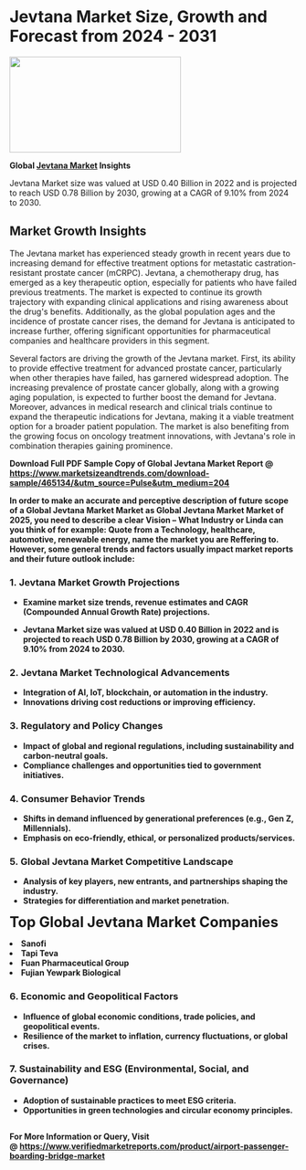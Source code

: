 <H1>Jevtana Market Size, Growth and Forecast from 2024 - 2031</H1><img class="aligncenter size-medium wp-image-584254" src="https://thirdeyenews.in/wp-content/uploads/2024/09/Global-Market-Research-300x168.jpeg" alt="" width="300" height="168" /><p><strong>Global&nbsp;<a href="https://www.marketsizeandtrends.com/download-sample/465134/&amp;utm_source=Pulse&amp;utm_medium=204">Jevtana Market</a> Insights</strong></p><p>Jevtana Market size was valued at USD 0.40 Billion in 2022 and is projected to reach USD 0.78 Billion by 2030, growing at a CAGR of 9.10% from 2024 to 2030.</p><p><h2>Market Growth Insights</h2> <p>The Jevtana market has experienced steady growth in recent years due to increasing demand for effective treatment options for metastatic castration-resistant prostate cancer (mCRPC). Jevtana, a chemotherapy drug, has emerged as a key therapeutic option, especially for patients who have failed previous treatments. The market is expected to continue its growth trajectory with expanding clinical applications and rising awareness about the drug's benefits. Additionally, as the global population ages and the incidence of prostate cancer rises, the demand for Jevtana is anticipated to increase further, offering significant opportunities for pharmaceutical companies and healthcare providers in this segment.</p> <p><strong></strong></p> <p>Several factors are driving the growth of the Jevtana market. First, its ability to provide effective treatment for advanced prostate cancer, particularly when other therapies have failed, has garnered widespread adoption. The increasing prevalence of prostate cancer globally, along with a growing aging population, is expected to further boost the demand for Jevtana. Moreover, advances in medical research and clinical trials continue to expand the therapeutic indications for Jevtana, making it a viable treatment option for a broader patient population. The market is also benefiting from the growing focus on oncology treatment innovations, with Jevtana's role in combination therapies gaining prominence.</p> <p><strong></p><p><span class=""><strong>Download Full PDF Sample Copy of Global Jevtana Market Report</strong> @ <a href="https://www.marketsizeandtrends.com/download-sample/465134/&amp;utm_source=Pulse&amp;utm_medium=204" target="_blank">https://www.marketsizeandtrends.com/download-sample/465134/&amp;utm_source=Pulse&amp;utm_medium=204</a></span></p><p>In order to make an accurate and perceptive description of future scope of a Global&nbsp;Jevtana Market Market as Global&nbsp;Jevtana Market Market of 2025, you need to describe a clear Vision &ndash; What Industry or Linda can you think of for example: Quote from a Technology, healthcare, automotive, renewable energy, name the market you are Reffering to. However, some general trends and factors usually impact market reports and their future outlook include:</p><h3>1.&nbsp;<strong>Jevtana Market Growth Projections</strong></h3><ul><li>Examine market size trends, revenue estimates and CAGR (Compounded Annual Growth Rate) projections.</li><li><p>Jevtana Market size was valued at USD 0.40 Billion in 2022 and is projected to reach USD 0.78 Billion by 2030, growing at a CAGR of 9.10% from 2024 to 2030.</p></li></ul><h3>2.&nbsp;<strong>Jevtana Market Technological Advancements</strong></h3><ul><li>Integration of AI, IoT, blockchain, or automation in the industry.</li><li>Innovations driving cost reductions or improving efficiency.</li></ul><h3>3.&nbsp;<strong>Regulatory and Policy Changes</strong></h3><ul><li>Impact of global and regional regulations, including sustainability and carbon-neutral goals.</li><li>Compliance challenges and opportunities tied to government initiatives.</li></ul><h3>4.&nbsp;<strong>Consumer Behavior Trends</strong></h3><ul><li>Shifts in demand influenced by generational preferences (e.g., Gen Z, Millennials).</li><li>Emphasis on eco-friendly, ethical, or personalized products/services.</li></ul><h3>5.&nbsp;<strong>Global Jevtana Market Competitive Landscape</strong></h3><ul><li>Analysis of key players, new entrants, and partnerships shaping the industry.</li><li>Strategies for differentiation and market penetration.</li></ul><p data-pm-slice="1 1 []"><span style="color: inherit; font-family: inherit; font-size: 25px;">Top Global Jevtana Market Companies</span></p><div class="" data-test-id=""><p><li>Sanofi</li><li> Tapi Teva</li><li> Fuan Pharmaceutical Group</li><li> Fujian Yewpark Biological</li></p></div><h3>6.&nbsp;<strong>Economic and Geopolitical Factors</strong></h3><ul><li>Influence of global economic conditions, trade policies, and geopolitical events.</li><li>Resilience of the market to inflation, currency fluctuations, or global crises.</li></ul><h3>7.&nbsp;<strong>Sustainability and ESG (Environmental, Social, and Governance)</strong></h3><ul><li>Adoption of sustainable practices to meet ESG criteria.</li><li>Opportunities in green technologies and circular economy principles.</li></ul><h2><strong style="font-size: 14px;">For More Information or Query, Visit @&nbsp;</strong><a style="background-color: #ffffff; font-size: 14px;" href="https://www.marketsizeandtrends.com/report/jevtana-market/" target="_blank">https://www.verifiedmarketreports.com/product/airport-passenger-boarding-bridge-market</a></h2>
